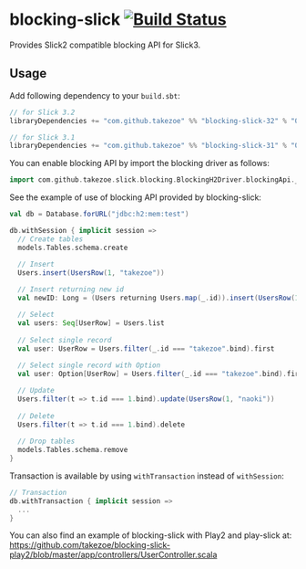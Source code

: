 blocking-slick [![Build Status](https://travis-ci.org/takezoe/blocking-slick.svg?branch=master)](https://travis-ci.org/takezoe/blocking-slick)
==============

Provides Slick2 compatible blocking API for Slick3.

Usage
-----

Add following dependency to your `build.sbt`:

```scala
// for Slick 3.2
libraryDependencies += "com.github.takezoe" %% "blocking-slick-32" % "0.0.9"

// for Slick 3.1
libraryDependencies += "com.github.takezoe" %% "blocking-slick-31" % "0.0.7"
```

You can enable blocking API by import the blocking driver as follows:

```scala
import com.github.takezoe.slick.blocking.BlockingH2Driver.blockingApi._
```

See the example of use of blocking API provided by blocking-slick:

```scala
val db = Database.forURL("jdbc:h2:mem:test")

db.withSession { implicit session =>
  // Create tables
  models.Tables.schema.create

  // Insert
  Users.insert(UsersRow(1, "takezoe"))
  
  // Insert returning new id
  val newID: Long = (Users returning Users.map(_.id)).insert(UsersRow(1, "takezoe"))

  // Select
  val users: Seq[UserRow] = Users.list
  
  // Select single record
  val user: UserRow = Users.filter(_.id === "takezoe".bind).first
  
  // Select single record with Option
  val user: Option[UserRow] = Users.filter(_.id === "takezoe".bind).firstOption

  // Update
  Users.filter(t => t.id === 1.bind).update(UsersRow(1, "naoki"))
  
  // Delete
  Users.filter(t => t.id === 1.bind).delete
  
  // Drop tables
  models.Tables.schema.remove
}
```

Transaction is available by using `withTransaction` instead of `withSession`:

```scala
// Transaction
db.withTransaction { implicit session =>
  ...
}
```

You can also find an example of blocking-slick with Play2 and play-slick at:
https://github.com/takezoe/blocking-slick-play2/blob/master/app/controllers/UserController.scala
